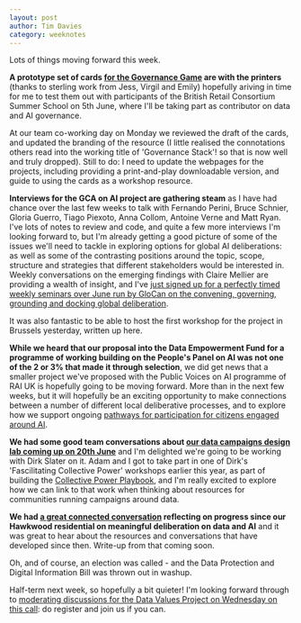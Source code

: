 ```yaml
---
layout: post
author: Tim Davies
category: weeknotes
---
```


Lots of things moving forward this week. 

**A prototype set of cards [for the Governance Game](https://connectedbydata.org/projects/2023-governance-game) are with the printers** (thanks to sterling work from Jess, Virgil and Emily) hopefully ariving in time for me to test them out with participants of the British Retail Consortium Summer School on 5th June, where I'll be taking part as contributor on data and AI governance. 

At our team co-working day on Monday we reviewed the draft of the cards, and updated the branding of the resource (I little realised the connotations others read into the working title of 'Governance Stack'! so that is now well and truly dropped). Still to do: I need to update the webpages for the projects, including providing a print-and-play downloadable version, and guide to using the cards as a workshop resource. 

**Interviews for the GCA on AI project are gathering steam** as I have had chance over the last few weeks to talk with Fernando Perini, Bruce Schnier, Gloria Guerro, Tiago Piexoto, Anna Collom, Antoine Verne and Matt Ryan. I've lots of notes to review and code, and quite a few more interviews I'm looking forward to, but I'm already getting a good picture of some of the issues we'll need to tackle in exploring options for global AI deliberations: as well as some of the contrasting positions around the topic, scope, structure and strategies that different stakeholders would be interested in. Weekly conversations on the emerging findings with Claire Mellier are providing a wealth of insight, and I've [just signed up for a perfectly timed weekly seminars over June run by GloCan on the convening, governing, grounding and docking global deliberation](https://glocan.org/events/).

It was also fantastic to be able to host the first workshop for the project in Brussels yesterday, written up here. 

**While we heard that our proposal into the Data Empowerment Fund for a programme of working building on the People's Panel on AI was not one of the 2 or 3% that made it through selection**, we did get news that a smaller project we've proposed with the Public Voices on AI programme of RAI UK is hopefully going to be moving forward. More than in the next few weeks, but it will hopefully be an exciting opportunity to make connections between a number of different local deliberative processes, and to explore how we support ongoing [pathways for participation for citizens engaged around AI](https://datatrusts.uk/blogs/participation-pathways-designing-for-effective-engagement). 

**We had some good team conversations about [our data campaigns design lab coming up on 20th June](https://datatrusts.uk/blogs/participation-pathways-designing-for-effective-engagement)** and I'm delighted we're going to be working with Dirk Slater on it. Adam and I got to take part in one of Dirk's 'Fascilitating Collective Power' workshops earlier this year, as part of building the [Collective Power Playbook](https://collectivepower.net), and I'm really excited to explore how we can link to that work when thinking about resources for communities running campaigns around data. 

**We had [a great connected conversation](https://connectedbydata.org/events/2024-05-23-connected-conversation-public-deliberation-resources) reflecting on progress since our Hawkwood residential on meaningful deliberation on data and AI** and it was great to hear about the resources and conversations that have developed since then. Write-up from that coming soon. 

Oh, and of course, an election was called - and the Data Protection and Digital Information Bill was thrown out in washup. 

Half-term next week, so hopefully a bit quieter! I'm looking forward through to [moderating discussions for the Data Values Project on Wednesday on this call](https://connectedbydata.org/events/2024-05-29-data-values): do register and join us if you can. 